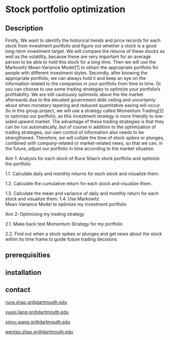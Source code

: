 # Stock portfolio optimization
## Description
  Firstly, We want to identify the historical trends and price records for each stock from investment portfolio and figure out whether a stock is a good long-term investment target. We will compare the returns of these stocks as well as the volatility, because these are very important for an average person to be able to hold this stock for a long time. Then we will use the Markowitz Mean-Variance Model[1] to obtain the appropriate portfolio for people with different investment styles.
  Secondly, after knowing the appropriate portfolio, we can always hold it and keep an eye on the information related to the companies in your portfolio from time to time. Or you can choose to use some trading strategies to optimize your portfolio’s profitability. We are still cautiously optimistic about the the market afterwards due to the elevated government debt ceiling and uncertainty about when monetary tapering and reduced quantitative easing will occur. So in this group project, we will use a strategy called Momentum Trading[2] to optimize our portfolio, as this investment strategy is more friendly to one-sided upward market. The advantage of these trading strategies is that they can be run automatically, but of course in addition to the optimization of trading strategies, our own control of information also needs to be strengthened. Therefore, we will collate the time of stock spikes or plunges, combined with company-related or market-related news, so that we can, in the future, adjust our portfolio in time according to the market situation.
  
Aim 1: Analysis for each stock of Ruce Shao’s stock portfolio and optimize the portfolio

  1.1. Calculate daily and monthly returns for each stock and visualize them.
  
  1.2. Calculate the cumulative return for each stock and visualize them.
  
  1.3. Calculate the mean and variance of daily and monthly return for each stock and visualize them. 1.4. Use Markowitz    
       Mean-Variance Model to optimize my investment portfolio

Aim 2: Optimizing my trading strategy


  2.1. Make back test Momentum Strategy for my portfolio

  2.2. Find out when a stock spikes or plunges and get news about the stock within its time frame to guide future trading 
       decisions

## prerequisities
## installation
## contact
ruce.shao.gr@dartmouth.edu

yuexi.liang.gr@dartmouth.edu

xinyu.wang.gr@dartmouth.edu

wentao.zhao.gr@dartmouth.edu
